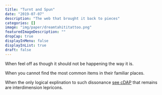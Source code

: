 ```yaml
---
title: "Turnt and Spun"
date: "2019-07-07"
description: "The web that brought it back to pieces"
categories: []
image: "img/paper/dreamtahititattoo.png"
featuredImageDescription: ""
dropCap: true
displayInMenu: false
displayInList: true
draft: false
---
```


When feel off as though it should not be happening the way it is.  

When you cannot find the most common items in their familiar places.  

When the only logical explination to such dissonance [see cDAP](http://palaver.jerad.xyz/toxicity/cdapvocab.html) that remains are interdimension lepricons.